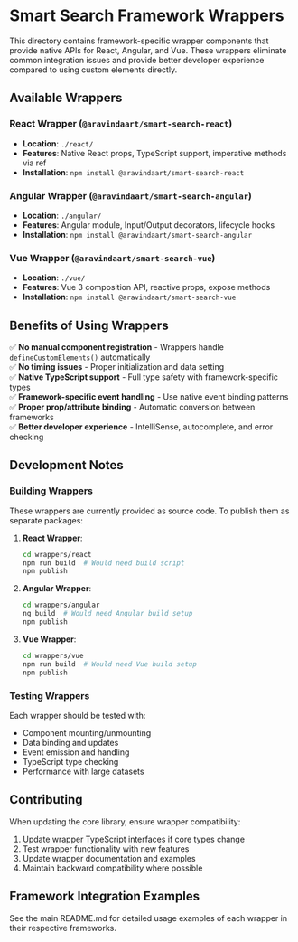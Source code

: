 # Smart Search Framework Wrappers

This directory contains framework-specific wrapper components that provide native APIs for React, Angular, and Vue. These wrappers eliminate common integration issues and provide better developer experience compared to using custom elements directly.

## Available Wrappers

### React Wrapper (`@aravindaart/smart-search-react`)
- **Location**: `./react/`
- **Features**: Native React props, TypeScript support, imperative methods via ref
- **Installation**: `npm install @aravindaart/smart-search-react`

### Angular Wrapper (`@aravindaart/smart-search-angular`)
- **Location**: `./angular/`
- **Features**: Angular module, Input/Output decorators, lifecycle hooks
- **Installation**: `npm install @aravindaart/smart-search-angular`

### Vue Wrapper (`@aravindaart/smart-search-vue`)
- **Location**: `./vue/`
- **Features**: Vue 3 composition API, reactive props, expose methods
- **Installation**: `npm install @aravindaart/smart-search-vue`

## Benefits of Using Wrappers

✅ **No manual component registration** - Wrappers handle `defineCustomElements()` automatically  
✅ **No timing issues** - Proper initialization and data setting  
✅ **Native TypeScript support** - Full type safety with framework-specific types  
✅ **Framework-specific event handling** - Use native event binding patterns  
✅ **Proper prop/attribute binding** - Automatic conversion between frameworks  
✅ **Better developer experience** - IntelliSense, autocomplete, and error checking  

## Development Notes

### Building Wrappers

These wrappers are currently provided as source code. To publish them as separate packages:

1. **React Wrapper**:
   ```bash
   cd wrappers/react
   npm run build  # Would need build script
   npm publish
   ```

2. **Angular Wrapper**:
   ```bash
   cd wrappers/angular
   ng build  # Would need Angular build setup
   npm publish
   ```

3. **Vue Wrapper**:
   ```bash
   cd wrappers/vue
   npm run build  # Would need Vue build setup
   npm publish
   ```

### Testing Wrappers

Each wrapper should be tested with:
- Component mounting/unmounting
- Data binding and updates
- Event emission and handling
- TypeScript type checking
- Performance with large datasets

## Contributing

When updating the core library, ensure wrapper compatibility:

1. Update wrapper TypeScript interfaces if core types change
2. Test wrapper functionality with new features
3. Update wrapper documentation and examples
4. Maintain backward compatibility where possible

## Framework Integration Examples

See the main README.md for detailed usage examples of each wrapper in their respective frameworks.